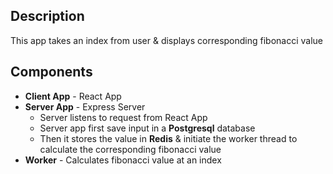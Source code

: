 ## Description

This app takes an index from user & displays corresponding fibonacci value

## Components

-   **Client App** - React App
-   **Server App** - Express Server
    -   Server listens to request from React App
    -   Server app first save input in a **Postgresql** database
    -   Then it stores the value in **Redis** & initiate the worker thread to calculate the corresponding fibonacci value
-   **Worker** - Calculates fibonacci value at an index
